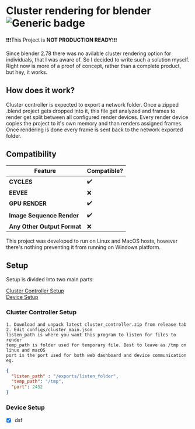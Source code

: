 # Cluster rendering for blender ![Generic badge](https://img.shields.io/badge/status-PreAlpha-<COLOR>.svg)

:exclamation::exclamation::exclamation:This Project is **NOT PRODUCTION READY**:exclamation::exclamation::exclamation:

Since blender 2.78 there was no avilable cluster rendering option for individuals, that I was aware of. So I decided to write such a solution myself. Right now is more of a proof of concept, rather than a complete product, but hey, it works.

## How does it work?

Cluster controller is expected to export a network folder. Once a zipped .blend project gets dropped into it, this file get analyzed and frames to render get split between all configured render devices. Every render device copies the project to it's own memory and than renders assigned frames. Once rendering is done every frame is sent back to the network exported folder. 

## Compatibility

| Feature       | Compatible?   |
| ------------- | ------------- |
| **CYCLES**        | :heavy_check_mark: |
| **EEVEE**         | :x: |
| **GPU RENDER**    | :heavy_check_mark: |
| **Image Sequence Render** | :heavy_check_mark: |
| **Any Other Output Format**  | :x: |

This project was developed to run on Linux and MacOS hosts, however there's nothing preventing it from running on Windows platform.

## Setup

Setup is divided into two main parts:

[Cluster Controller Setup](#Cluster-Controller-Setup)  
[Device Setup](#Device-Setup)

### Cluster Controller Setup
    1. Download and unpack latest cluster_controller.zip from release tab
    2. Edit configs/cluster_main.json
    listen_path is where you want this program to listen for files to render
    temp_path is folder used for temporary file. Best to leave as /tmp on linux and macOS
    port is the port used for both web dashboard and device communication
    eg.
```json
{
  "listen_path" : "/exports/listen_folder",
  "temp_path": "/tmp",
  "port": 2452
}
```
### Device Setup

- [x] dsf